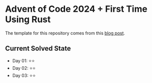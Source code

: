 # Advent of Code 2024 + First Time Using Rust

The template for this repository comes from this [blog post](https://blog.jetbrains.com/rust/2024/11/29/advent-of-code-in-rust-for-the-rest-of-us/).

## Current Solved State

  * Day 01: ⭐⭐
  * Day 02: ⭐⭐
  * Day 03: ⭐⭐